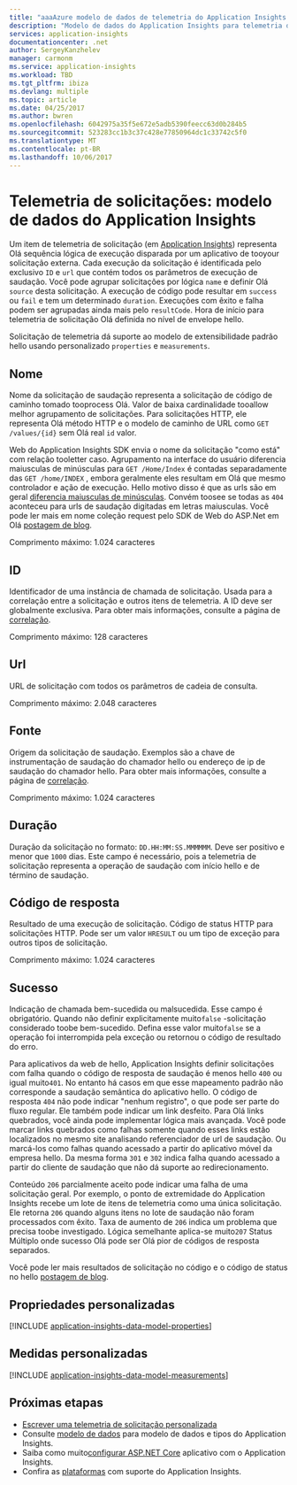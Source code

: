 ```yaml
---
title: "aaaAzure modelo de dados de telemetria do Application Insights - telemetria de solicitação | Microsoft Docs"
description: "Modelo de dados do Application Insights para telemetria de solicitações"
services: application-insights
documentationcenter: .net
author: SergeyKanzhelev
manager: carmonm
ms.service: application-insights
ms.workload: TBD
ms.tgt_pltfrm: ibiza
ms.devlang: multiple
ms.topic: article
ms.date: 04/25/2017
ms.author: bwren
ms.openlocfilehash: 6042975a35f5e672e5adb5390feecc63d0b284b5
ms.sourcegitcommit: 523283cc1b3c37c428e77850964dc1c33742c5f0
ms.translationtype: MT
ms.contentlocale: pt-BR
ms.lasthandoff: 10/06/2017
---
```

# <a name="request-telemetry-application-insights-data-model"></a>Telemetria de solicitações: modelo de dados do Application Insights

Um item de telemetria de solicitação (em [Application Insights](app-insights-overview.md)) representa Olá sequência lógica de execução disparada por um aplicativo de tooyour solicitação externa. Cada execução da solicitação é identificada pelo exclusivo `ID` e `url` que contém todos os parâmetros de execução de saudação. Você pode agrupar solicitações por lógica `name` e definir Olá `source` desta solicitação. A execução de código pode resultar em `success` ou `fail` e tem um determinado `duration`. Execuções com êxito e falha podem ser agrupadas ainda mais pelo `resultCode`. Hora de início para telemetria de solicitação Olá definida no nível de envelope hello.

Solicitação de telemetria dá suporte ao modelo de extensibilidade padrão hello usando personalizado `properties` e `measurements`.

## <a name="name"></a>Nome

Nome da solicitação de saudação representa a solicitação de código de caminho tomado tooprocess Olá. Valor de baixa cardinalidade tooallow melhor agrupamento de solicitações. Para solicitações HTTP, ele representa Olá método HTTP e o modelo de caminho de URL como `GET /values/{id}` sem Olá real `id` valor.

Web do Application Insights SDK envia o nome da solicitação "como está" com relação tooletter caso. Agrupamento na interface do usuário diferencia maiusculas de minúsculas para `GET /Home/Index` é contadas separadamente das `GET /home/INDEX` , embora geralmente eles resultam em Olá que mesmo controlador e ação de execução. Hello motivo disso é que as urls são em geral [diferencia maiusculas de minúsculas](http://www.w3.org/TR/WD-html40-970708/htmlweb.html). Convém toosee se todas as `404` aconteceu para urls de saudação digitadas em letras maiusculas. Você pode ler mais em nome coleção request pelo SDK de Web do ASP.Net em Olá [postagem de blog](http://apmtips.com/blog/2015/02/23/request-name-and-url/).

Comprimento máximo: 1.024 caracteres

## <a name="id"></a>ID

Identificador de uma instância de chamada de solicitação. Usada para a correlação entre a solicitação e outros itens de telemetria. A ID deve ser globalmente exclusiva. Para obter mais informações, consulte a página de [correlação](application-insights-correlation.md).

Comprimento máximo: 128 caracteres

## <a name="url"></a>Url

URL de solicitação com todos os parâmetros de cadeia de consulta.

Comprimento máximo: 2.048 caracteres

## <a name="source"></a>Fonte

Origem da solicitação de saudação. Exemplos são a chave de instrumentação de saudação do chamador hello ou endereço de ip de saudação do chamador hello. Para obter mais informações, consulte a página de [correlação](application-insights-correlation.md).

Comprimento máximo: 1.024 caracteres

## <a name="duration"></a>Duração

Duração da solicitação no formato: `DD.HH:MM:SS.MMMMMM`. Deve ser positivo e menor que `1000` dias. Este campo é necessário, pois a telemetria de solicitação representa a operação de saudação com início hello e de término de saudação.

## <a name="response-code"></a>Código de resposta

Resultado de uma execução de solicitação. Código de status HTTP para solicitações HTTP. Pode ser um valor `HRESULT` ou um tipo de exceção para outros tipos de solicitação.

Comprimento máximo: 1.024 caracteres

## <a name="success"></a>Sucesso

Indicação de chamada bem-sucedida ou malsucedida. Esse campo é obrigatório. Quando não definir explicitamente muito`false` -solicitação considerado toobe bem-sucedido. Defina esse valor muito`false` se a operação foi interrompida pela exceção ou retornou o código de resultado do erro.

Para aplicativos da web de hello, Application Insights definir solicitações com falha quando o código de resposta de saudação é menos hello `400` ou igual muito`401`. No entanto há casos em que esse mapeamento padrão não corresponde a saudação semântica do aplicativo hello. O código de resposta `404` não pode indicar "nenhum registro", o que pode ser parte do fluxo regular. Ele também pode indicar um link desfeito. Para Olá links quebrados, você ainda pode implementar lógica mais avançada. Você pode marcar links quebrados como falhas somente quando esses links estão localizados no mesmo site analisando referenciador de url de saudação. Ou marcá-los como falhas quando acessado a partir do aplicativo móvel da empresa hello. Da mesma forma `301` e `302` indica falha quando acessado a partir do cliente de saudação que não dá suporte ao redirecionamento.

Conteúdo `206` parcialmente aceito pode indicar uma falha de uma solicitação geral. Por exemplo, o ponto de extremidade do Application Insights recebe um lote de itens de telemetria como uma única solicitação. Ele retorna `206` quando alguns itens no lote de saudação não foram processados com êxito. Taxa de aumento de `206` indica um problema que precisa toobe investigado. Lógica semelhante aplica-se muito`207` Status Múltiplo onde sucesso Olá pode ser Olá pior de códigos de resposta separados.

Você pode ler mais resultados de solicitação no código e o código de status no hello [postagem de blog](http://apmtips.com/blog/2016/12/03/request-success-and-response-code/).

## <a name="custom-properties"></a>Propriedades personalizadas

[!INCLUDE [application-insights-data-model-properties](../../includes/application-insights-data-model-properties.md)]

## <a name="custom-measurements"></a>Medidas personalizadas

[!INCLUDE [application-insights-data-model-measurements](../../includes/application-insights-data-model-measurements.md)]

## <a name="next-steps"></a>Próximas etapas

- [Escrever uma telemetria de solicitação personalizada](app-insights-api-custom-events-metrics.md#trackrequest)
- Consulte [modelo de dados](application-insights-data-model.md) para modelo de dados e tipos do Application Insights.
- Saiba como muito[configurar ASP.NET Core](app-insights-asp-net.md) aplicativo com o Application Insights.
- Confira as [plataformas](app-insights-platforms.md) com suporte do Application Insights.
